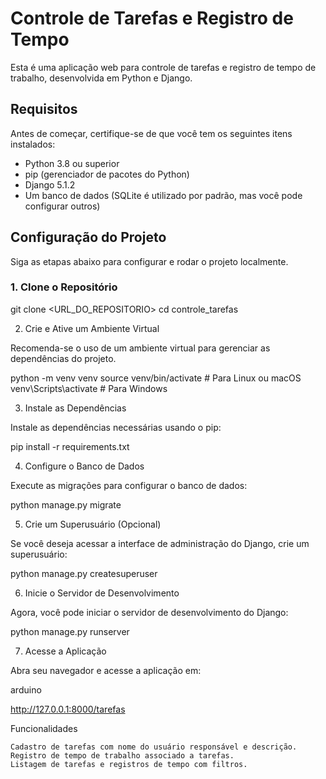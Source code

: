 # Controle de Tarefas e Registro de Tempo

Esta é uma aplicação web para controle de tarefas e registro de tempo de trabalho, desenvolvida em Python e Django.

## Requisitos

Antes de começar, certifique-se de que você tem os seguintes itens instalados:

- Python 3.8 ou superior
- pip (gerenciador de pacotes do Python)
- Django 5.1.2
- Um banco de dados (SQLite é utilizado por padrão, mas você pode configurar outros)

## Configuração do Projeto

Siga as etapas abaixo para configurar e rodar o projeto localmente.

### 1. Clone o Repositório


git clone <URL_DO_REPOSITORIO>
cd controle_tarefas

2. Crie e Ative um Ambiente Virtual

Recomenda-se o uso de um ambiente virtual para gerenciar as dependências do projeto.



python -m venv venv
source venv/bin/activate  # Para Linux ou macOS
venv\Scripts\activate  # Para Windows

3. Instale as Dependências

Instale as dependências necessárias usando o pip:



pip install -r requirements.txt

4. Configure o Banco de Dados

Execute as migrações para configurar o banco de dados:



python manage.py migrate

5. Crie um Superusuário (Opcional)

Se você deseja acessar a interface de administração do Django, crie um superusuário:



python manage.py createsuperuser

6. Inicie o Servidor de Desenvolvimento

Agora, você pode iniciar o servidor de desenvolvimento do Django:



python manage.py runserver

7. Acesse a Aplicação

Abra seu navegador e acesse a aplicação em:

arduino

http://127.0.0.1:8000/tarefas

Funcionalidades

    Cadastro de tarefas com nome do usuário responsável e descrição.
    Registro de tempo de trabalho associado a tarefas.
    Listagem de tarefas e registros de tempo com filtros.
